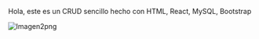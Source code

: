 Hola, este es un CRUD sencillo hecho con HTML, React, MySQL, Bootstrap



![Imagen2png](https://github.com/RicardoRdz03/crud-react-node-mysql-bootstrap/assets/165599372/9e1d2bf9-d081-4548-8f8e-efeb1404d722)
